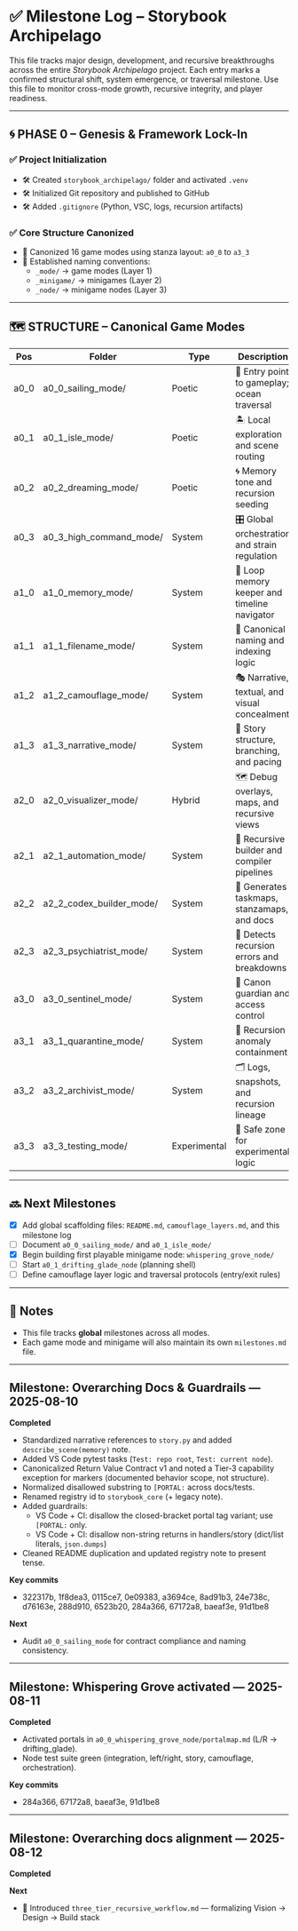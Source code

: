 <!-- Save to: storybook_archipelago/milestones.md -->

# ✅ Milestone Log – Storybook Archipelago

This file tracks major design, development, and recursive breakthroughs across the entire *Storybook Archipelago* project.
Each entry marks a confirmed structural shift, system emergence, or traversal milestone.
Use this file to monitor cross-mode growth, recursive integrity, and player readiness.

---

## 🌀 PHASE 0 – Genesis & Framework Lock-In

### ✅ Project Initialization
- 🛠️ Created `storybook_archipelago/` folder and activated `.venv`
- 🛠️ Initialized Git repository and published to GitHub
- 🛠️ Added `.gitignore` (Python, VSC, logs, recursion artifacts)

### ✅ Core Structure Canonized
- 📐 Canonized 16 game modes using stanza layout: `a0_0` to `a3_3`
- 📐 Established naming conventions:
  - `_mode/` → game modes (Layer 1)
  - `_minigame/` → minigames (Layer 2)
  - `_node/` → minigame nodes (Layer 3)

---

## 🗺️ STRUCTURE – Canonical Game Modes

| Pos   | Folder                 | Type         | Description                                     |
|-------|------------------------|--------------|-------------------------------------------------|
| a0_0  | a0_0_sailing_mode/     | Poetic       | 🚢 Entry point to gameplay; ocean traversal     |
| a0_1  | a0_1_isle_mode/        | Poetic       | 🏝️ Local exploration and scene routing          |
| a0_2  | a0_2_dreaming_mode/    | Poetic       | 🌀 Memory tone and recursion seeding            |
| a0_3  | a0_3_high_command_mode/| System       | 🎛️ Global orchestration and strain regulation   |
| a1_0  | a1_0_memory_mode/      | System       | 🧠 Loop memory keeper and timeline navigator    |
| a1_1  | a1_1_filename_mode/    | System       | 🔖 Canonical naming and indexing logic          |
| a1_2  | a1_2_camouflage_mode/  | System       | 🎭 Narrative, textual, and visual concealment   |
| a1_3  | a1_3_narrative_mode/   | System       | 📖 Story structure, branching, and pacing       |
| a2_0  | a2_0_visualizer_mode/  | Hybrid       | 🗺️ Debug overlays, maps, and recursive views    |
| a2_1  | a2_1_automation_mode/  | System       | 🧰 Recursive builder and compiler pipelines     |
| a2_2  | a2_2_codex_builder_mode/| System      | 📘 Generates taskmaps, stanzamaps, and docs     |
| a2_3  | a2_3_psychiatrist_mode/| System       | 🧪 Detects recursion errors and breakdowns      |
| a3_0  | a3_0_sentinel_mode/    | System       | 🧱 Canon guardian and access control            |
| a3_1  | a3_1_quarantine_mode/  | System       | 🚨 Recursion anomaly containment                |
| a3_2  | a3_2_archivist_mode/   | System       | 🗂️ Logs, snapshots, and recursion lineage       |
| a3_3  | a3_3_testing_mode/     | Experimental | 🧪 Safe zone for experimental logic             |

---

## 🔜 Next Milestones

- [x] Add global scaffolding files: `README.md`, `camouflage_layers.md`, and this milestone log
- [ ] Document `a0_0_sailing_mode/` and `a0_1_isle_mode/`
- [x] Begin building first playable minigame node: `whispering_grove_node/`
- [ ] Start `a0_1_drifting_glade_node` (planning shell)
- [ ] Define camouflage layer logic and traversal protocols (entry/exit rules)

---

## 📝 Notes

- This file tracks **global** milestones across all modes.
- Each game mode and minigame will also maintain its own `milestones.md` file.

---

## Milestone: Overarching Docs & Guardrails — 2025-08-10

**Completed**

- Standardized narrative references to `story.py` and added `describe_scene(memory)` note.
- Added VS Code pytest tasks (`Test: repo root`, `Test: current node`).
- Canonicalized Return Value Contract v1 and noted a Tier‑3 capability exception for markers (documented behavior scope, not structure).
- Normalized disallowed substring to `[PORTAL:` across docs/tests.
- Renamed registry id to `storybook_core` (+ legacy note).
- Added guardrails:
  - VS Code + CI: disallow the closed-bracket portal tag variant; use `[PORTAL:` only.
  - VS Code + CI: disallow non-string returns in handlers/story (dict/list literals, `json.dumps`)
- Cleaned README duplication and updated registry note to present tense.

**Key commits**

- 322317b, 1f8dea3, 0115ce7, 0e09383, a3694ce, 8ad91b3, 24e738c, d76163e, 288d910, 6523b20, 284a366, 67172a8, baeaf3e, 91d1be8

**Next**

- Audit `a0_0_sailing_mode` for contract compliance and naming consistency.

---

## Milestone: Whispering Grove activated — 2025-08-11

**Completed**

- Activated portals in `a0_0_whispering_grove_node/portalmap.md` (L/R → drifting_glade).
- Node test suite green (integration, left/right, story, camouflage, orchestration).

**Key commits**

- 284a366, 67172a8, baeaf3e, 91d1be8

---

## Milestone: Overarching docs alignment — 2025-08-12

**Completed**


**Next**


- 📘 Introduced `three_tier_recursive_workflow.md` — formalizing Vision → Design → Build stack
